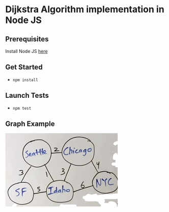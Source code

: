 # Dijkstra Algorithm implementation in Node JS

## Prerequisites

Install Node JS [here](https://nodejs.org)

## Get Started

- `npm install`

## Launch Tests

- `npm test`

## Graph Example

![](graphExampleModel.png)

